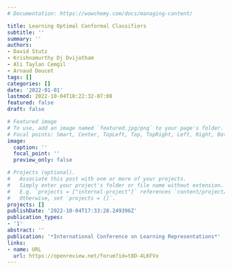 ```yaml
---
# Documentation: https://wowchemy.com/docs/managing-content/

title: Learning Optimal Conformal Classifiers
subtitle: ''
summary: ''
authors:
- David Stutz
- Krishnamurthy Dj Dvijotham
- Ali Taylan Cemgil
- Arnaud Doucet
tags: []
categories: []
date: '2022-01-01'
lastmod: 2022-10-04T10:22:32-07:00
featured: false
draft: false

# Featured image
# To use, add an image named `featured.jpg/png` to your page's folder.
# Focal points: Smart, Center, TopLeft, Top, TopRight, Left, Right, BottomLeft, Bottom, BottomRight.
image:
  caption: ''
  focal_point: ''
  preview_only: false

# Projects (optional).
#   Associate this post with one or more of your projects.
#   Simply enter your project's folder or file name without extension.
#   E.g. `projects = ["internal-project"]` references `content/project/deep-learning/index.md`.
#   Otherwise, set `projects = []`.
projects: []
publishDate: '2022-10-04T17:33:28.249396Z'
publication_types:
- '1'
abstract: ''
publication: '*International Conference on Learning Representations*'
links:
- name: URL
  url: https://openreview.net/forum?id=t8O-4LKFVx
---
```

